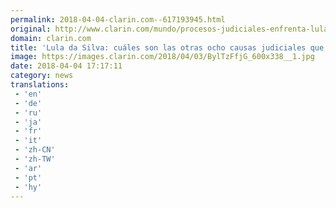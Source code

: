 ```yaml
---
permalink: 2018-04-04-clarin.com--617193945.html
original: http://www.clarin.com/mundo/procesos-judiciales-enfrenta-lula-da-silva_0_ryy9JKGoG.html
domain: clarin.com
title: 'Lula da Silva: cuáles son las otras ocho causas judiciales que tiene abiertas'
image: https://images.clarin.com/2018/04/03/BylTzFfjG_600x338__1.jpg
date: 2018-04-04 17:17:11
category: news
translations: 
 - 'en'
 - 'de'
 - 'ru'
 - 'ja'
 - 'fr'
 - 'it'
 - 'zh-CN'
 - 'zh-TW'
 - 'ar'
 - 'pt'
 - 'hy'
---
```


